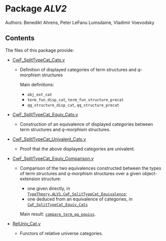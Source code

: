 Package *ALV2*
===================================================

Authors: Benedikt Ahrens, Peter LeFanu Lumsdaine, Vladimir Voevodsky

Contents
--------

The files of this package provide:

- [CwF_SplitTypeCat_Cats.v](CwF_SplitTypeCat_Cats.v)

  - Definition of displayed categories of term structures and *q*-morphism structures

    Main definitions:

    - `obj_ext_cat`
    - `term_fun_disp_cat`, `term_fun_structure_precat`
    - `qq_structure_disp_cat`, `qq_structure_precat`

- [CwF_SplitTypeCat_Equiv_Cats.v](CwF_SplitTypeCat_Equiv_Cats.v)

  - Construction of an equivalence of displayed categories between term structures and *q*-morphism structures.

- [CwF_SplitTypeCat_Univalent_Cats.v](CwF_SplitTypeCat_Univalent_Cats.v)

  - Proof that the above displayed categories are univalent.

- [CwF_SplitTypeCat_Equiv_Comparison.v](CwF_SplitTypeCat_Equiv_Comparison.v)

  - Comparison of the two equivalences constructed between the types of term structures
    and _q_-morphism structures over a given object-extension structure:

    - one given directly, in [`TypeTheory.ALV1.CwF_SplitTypeCat_Equivalence`](/TypeTheory/ALV1/CwF_SplitTypeCat_Equivalence.v);
    - one deduced from an equivalence of categories, in [`CwF_SplitTypeCat_Equiv_Cats`](CwF_SplitTypeCat_Equiv_Cats.v)

    Main result: [`compare_term_qq_equivs`][compare_term_qq_equivs].

- [RelUniv_Cat.v](RelUniv_Cat.v)

  - Functors of relative universe categories.

[compare_term_qq_equivs]: https://github.com/UniMath/TypeTheory/blob/master/TypeTheory/ALV2/CwF_SplitTypeCat_Equiv_Comparison.v#L69-L73

